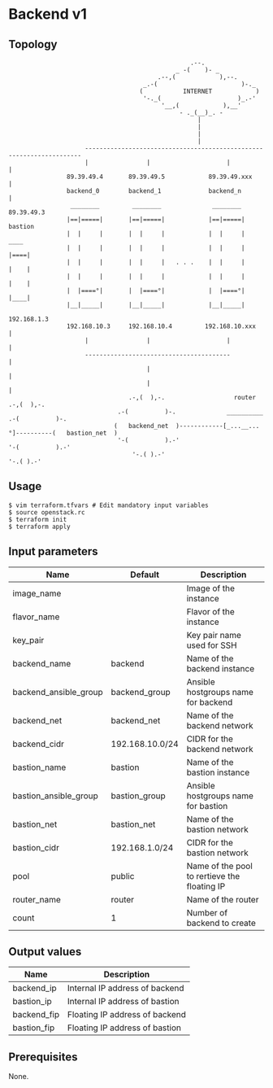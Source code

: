 # Backend v1

## Topology
```
                                                  .--.               
                                              _ -(    )- _           
                                         .--,(            ),--.      
                                     _.-(                       )-._ 
                                    (           INTERNET            )
                                     '-._(                     )_.-' 
                                          '__,(            ),__'     
                                               - ._(__)_. -          
                                                    |
                                                    |
                                                    |
                                                    |
                     ---------------------------------------------------------------------
                     |                |                     |                            |
                89.39.49.4       89.39.49.5            89.39.49.xxx                      |
                backend_0        backend_1             backend_n                         |
                 ________         ________              ________                       89.39.49.3
                |==|=====|       |==|=====|            |==|=====|                      bastion
                |  |     |       |  |     |            |  |     |                       ____ 
                |  |     |       |  |     |            |  |     |                      |====|
                |  |     |       |  |     |   . . .    |  |     |                      |    |
                |  |     |       |  |     |            |  |     |                      |    |
                |  |====°|       |  |====°|            |  |====°|                      |____|
                |__|_____|       |__|_____|            |__|_____|
                                                                                      192.168.1.3
                192.168.10.3     192.168.10.4         192.168.10.xxx                     |
                     |                |                     |                            |
                     ----------------------------------------                            |
                                      |                                                  |
                                      |                                                  |
                                 .-,(  ),-.                   router                 .-,(  ),-.    
                              .-(          )-.              __________            .-(          )-. 
                             (   backend_net  )------------[_...__...°]----------(   bastion_net  )
                              '-(          ).-'                                   '-(          ).-'
                                  '-.( ).-'                                           '-.( ).-'    
```

## Usage
```
$ vim terraform.tfvars # Edit mandatory input variables
$ source openstack.rc
$ terraform init
$ terraform apply
```
## Input parameters
| Name                  | Default         | Description                                  |
|-----------------------|-----------------|----------------------------------------------|
| image_name            |                 | Image of the instance                        |
| flavor_name           |                 | Flavor of the instance                       |
| key_pair              |                 | Key pair name used for SSH                   |
| backend_name          | backend         | Name of the backend instance                 |
| backend_ansible_group | backend_group   | Ansible hostgroups name for backend          |
| backend_net           | backend_net     | Name of the backend network                  |
| backend_cidr          | 192.168.10.0/24 | CIDR for the backend network                 |
| bastion_name          | bastion         | Name of the bastion instance                 |
| bastion_ansible_group | bastion_group   | Ansible hostgroups name for bastion          |
| bastion_net           | bastion_net     | Name of the bastion network                  |
| bastion_cidr          | 192.168.1.0/24  | CIDR for the bastion network                 |
| pool                  | public          | Name of the pool to rertieve the floating IP |
| router_name           | router          | Name of the router                           |
| count                 | 1               | Number of backend to create                  |

## Output values
| Name          | Description                                  |
|---------------|----------------------------------------------|
| backend_ip    | Internal IP address of backend               |
| bastion_ip    | Internal IP address of bastion               |
| backend_fip   | Floating IP address of backend               |
| bastion_fip   | Floating IP address of bastion               |

## Prerequisites
None.
